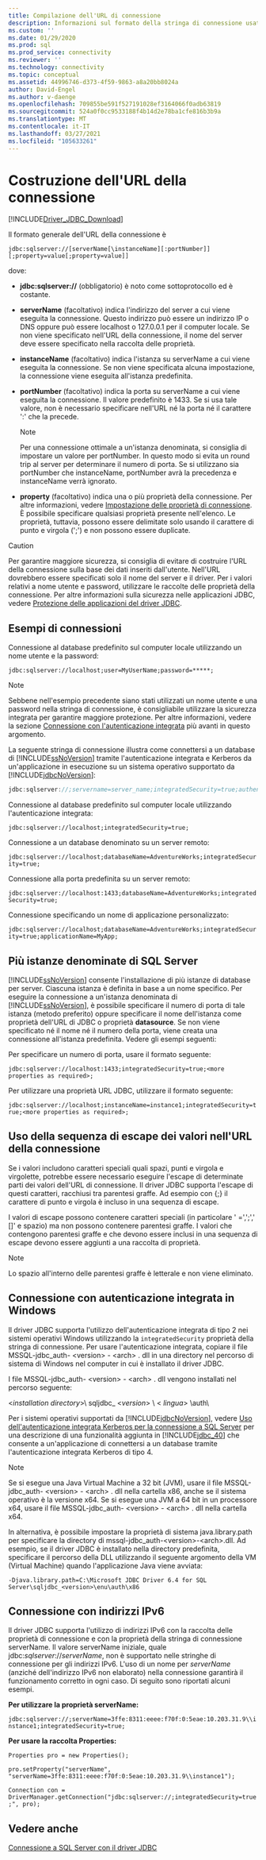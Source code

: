 ```yaml
---
title: Compilazione dell'URL di connessione
description: Informazioni sul formato della stringa di connessione usata da Microsoft JDBC Driver per SQL Server.
ms.custom: ''
ms.date: 01/29/2020
ms.prod: sql
ms.prod_service: connectivity
ms.reviewer: ''
ms.technology: connectivity
ms.topic: conceptual
ms.assetid: 44996746-d373-4f59-9863-a8a20bb8024a
author: David-Engel
ms.author: v-daenge
ms.openlocfilehash: 709855be591f527191028ef3164066f0adb63819
ms.sourcegitcommit: 524a0f0cc9533188f4b14d2e78ba1cfe816b3b9a
ms.translationtype: MT
ms.contentlocale: it-IT
ms.lasthandoff: 03/27/2021
ms.locfileid: "105633261"
---
```

# <a name="building-the-connection-url"></a>Costruzione dell'URL della connessione

[!INCLUDE[Driver_JDBC_Download](../../includes/driver_jdbc_download.md)]

Il formato generale dell'URL della connessione è

`jdbc:sqlserver://[serverName[\instanceName][:portNumber]][;property=value[;property=value]]`

dove:

- **jdbc:sqlserver://** (obbligatorio) è noto come sottoprotocollo ed è costante.

- **serverName** (facoltativo) indica l'indirizzo del server a cui viene eseguita la connessione. Questo indirizzo può essere un indirizzo IP o DNS oppure può essere localhost o 127.0.0.1 per il computer locale. Se non viene specificato nell'URL della connessione, il nome del server deve essere specificato nella raccolta delle proprietà.

- **instanceName** (facoltativo) indica l'istanza su serverName a cui viene eseguita la connessione. Se non viene specificata alcuna impostazione, la connessione viene eseguita all'istanza predefinita.

- **portNumber** (facoltativo) indica la porta su serverName a cui viene eseguita la connessione. Il valore predefinito è 1433. Se si usa tale valore, non è necessario specificare nell'URL né la porta né il carattere ':' che la precede.

    > [!NOTE]
    >  Per una connessione ottimale a un'istanza denominata, si consiglia di impostare un valore per portNumber. In questo modo si evita un round trip al server per determinare il numero di porta. Se si utilizzano sia portNumber che instanceName, portNumber avrà la precedenza e instanceName verrà ignorato.

- **property** (facoltativo) indica una o più proprietà della connessione. Per altre informazioni, vedere [Impostazione delle proprietà di connessione](setting-the-connection-properties.md). È possibile specificare qualsiasi proprietà presente nell'elenco. Le proprietà, tuttavia, possono essere delimitate solo usando il carattere di punto e virgola (';') e non possono essere duplicate.

> [!CAUTION]
> Per garantire maggiore sicurezza, si consiglia di evitare di costruire l'URL della connessione sulla base dei dati inseriti dall'utente. Nell'URL dovrebbero essere specificati solo il nome del server e il driver. Per i valori relativi a nome utente e password, utilizzare le raccolte delle proprietà della connessione. Per altre informazioni sulla sicurezza nelle applicazioni JDBC, vedere [Protezione delle applicazioni del driver JDBC](securing-jdbc-driver-applications.md).

## <a name="connection-examples"></a>Esempi di connessioni

Connessione al database predefinito sul computer locale utilizzando un nome utente e la password:

`jdbc:sqlserver://localhost;user=MyUserName;password=*****;`

> [!NOTE]
> Sebbene nell'esempio precedente siano stati utilizzati un nome utente e una password nella stringa di connessione, è consigliabile utilizzare la sicurezza integrata per garantire maggiore protezione. Per altre informazioni, vedere la sezione [Connessione con l'autenticazione integrata](#Connectingintegrated) più avanti in questo argomento.

La seguente stringa di connessione illustra come connettersi a un database di [!INCLUDE[ssNoVersion](../../includes/ssnoversion-md.md)] tramite l'autenticazione integrata e Kerberos da un'applicazione in esecuzione su un sistema operativo supportato da [!INCLUDE[jdbcNoVersion](../../includes/jdbcnoversion_md.md)]:

```java
jdbc:sqlserver://;servername=server_name;integratedSecurity=true;authenticationScheme=JavaKerberos
```

Connessione al database predefinito sul computer locale utilizzando l'autenticazione integrata:

`jdbc:sqlserver://localhost;integratedSecurity=true;`

Connessione a un database denominato su un server remoto:

`jdbc:sqlserver://localhost;databaseName=AdventureWorks;integratedSecurity=true;`

Connessione alla porta predefinita su un server remoto:

`jdbc:sqlserver://localhost:1433;databaseName=AdventureWorks;integratedSecurity=true;`

Connessione specificando un nome di applicazione personalizzato:

`jdbc:sqlserver://localhost;databaseName=AdventureWorks;integratedSecurity=true;applicationName=MyApp;`

## <a name="named-and-multiple-sql-server-instances"></a>Più istanze denominate di SQL Server

[!INCLUDE[ssNoVersion](../../includes/ssnoversion-md.md)] consente l'installazione di più istanze di database per server. Ciascuna istanza è definita in base a un nome specifico. Per eseguire la connessione a un'istanza denominata di [!INCLUDE[ssNoVersion](../../includes/ssnoversion-md.md)], è possibile specificare il numero di porta di tale istanza (metodo preferito) oppure specificare il nome dell'istanza come proprietà dell'URL di JDBC o proprietà **datasource**. Se non viene specificato né il nome né il numero della porta, viene creata una connessione all'istanza predefinita. Vedere gli esempi seguenti:

Per specificare un numero di porta, usare il formato seguente:

`jdbc:sqlserver://localhost:1433;integratedSecurity=true;<more properties as required>;`

Per utilizzare una proprietà URL JDBC, utilizzare il formato seguente:

`jdbc:sqlserver://localhost;instanceName=instance1;integratedSecurity=true;<more properties as required>;`

## <a name="escaping-values-in-the-connection-url"></a>Uso della sequenza di escape dei valori nell'URL della connessione

Se i valori includono caratteri speciali quali spazi, punti e virgola e virgolette, potrebbe essere necessario eseguire l'escape di determinate parti dei valori dell'URL di connessione. Il driver JDBC supporta l'escape di questi caratteri, racchiusi tra parentesi graffe. Ad esempio con {;} il carattere di punto e virgola è incluso in una sequenza di escape.

I valori di escape possono contenere caratteri speciali (in particolare ' =',';',' []' e spazio) ma non possono contenere parentesi graffe. I valori che contengono parentesi graffe e che devono essere inclusi in una sequenza di escape devono essere aggiunti a una raccolta di proprietà.

> [!NOTE]
> Lo spazio all'interno delle parentesi graffe è letterale e non viene eliminato.

## <a name="connecting-with-integrated-authentication-on-windows"></a><a name="Connectingintegrated"></a> Connessione con autenticazione integrata in Windows

Il driver JDBC supporta l'utilizzo dell'autenticazione integrata di tipo 2 nei sistemi operativi Windows utilizzando la `integratedSecurity` proprietà della stringa di connessione. Per usare l'autenticazione integrata, copiare il file MSSQL-jdbc_auth- \<version> - \<arch> . dll in una directory nel percorso di sistema di Windows nel computer in cui è installato il driver JDBC.

I file MSSQL-jdbc_auth- \<version> - \<arch> . dll vengono installati nel percorso seguente:

\<*installation directory*>\ sqljdbc_ \<*version*> \\ < *lingua*> \auth\

Per i sistemi operativi supportati da [!INCLUDE[jdbcNoVersion](../../includes/jdbcnoversion_md.md)], vedere [Uso dell'autenticazione integrata Kerberos per la connessione a SQL Server](using-kerberos-integrated-authentication-to-connect-to-sql-server.md) per una descrizione di una funzionalità aggiunta in [!INCLUDE[jdbc_40](../../includes/jdbc_40_md.md)] che consente a un'applicazione di connettersi a un database tramite l'autenticazione integrata Kerberos di tipo 4.

> [!NOTE]
> Se si esegue una Java Virtual Machine a 32 bit (JVM), usare il file MSSQL-jdbc_auth- \<version> - \<arch> . dll nella cartella x86, anche se il sistema operativo è la versione x64. Se si esegue una JVM a 64 bit in un processore x64, usare il file MSSQL-jdbc_auth- \<version> - \<arch> . dll nella cartella x64.

In alternativa, è possibile impostare la proprietà di sistema java.library.path per specificare la directory di mssql-jdbc_auth-\<version>-\<arch>.dll. Ad esempio, se il driver JDBC è installato nella directory predefinita, specificare il percorso della DLL utilizzando il seguente argomento della VM (Virtual Machine) quando l'applicazione Java viene avviata:

`-Djava.library.path=C:\Microsoft JDBC Driver 6.4 for SQL Server\sqljdbc_<version>\enu\auth\x86`

## <a name="connecting-with-ipv6-addresses"></a>Connessione con indirizzi IPv6

Il driver JDBC supporta l'utilizzo di indirizzi IPv6 con la raccolta delle proprietà di connessione e con la proprietà della stringa di connessione serverName. Il valore serverName iniziale, quale jdbc:*sqlserver*://*serverName*, non è supportato nelle stringhe di connessione per gli indirizzi IPv6. L'uso di un nome per *serverName* (anziché dell'indirizzo IPv6 non elaborato) nella connessione garantirà il funzionamento corretto in ogni caso. Di seguito sono riportati alcuni esempi.

**Per utilizzare la proprietà serverName:**

`jdbc:sqlserver://;serverName=3ffe:8311:eeee:f70f:0:5eae:10.203.31.9\\instance1;integratedSecurity=true;`

**Per usare la raccolta Properties:**

`Properties pro = new Properties();`

`pro.setProperty("serverName", "serverName=3ffe:8311:eeee:f70f:0:5eae:10.203.31.9\\instance1");`

`Connection con = DriverManager.getConnection("jdbc:sqlserver://;integratedSecurity=true;", pro);`

## <a name="see-also"></a>Vedere anche

[Connessione a SQL Server con il driver JDBC](connecting-to-sql-server-with-the-jdbc-driver.md)
